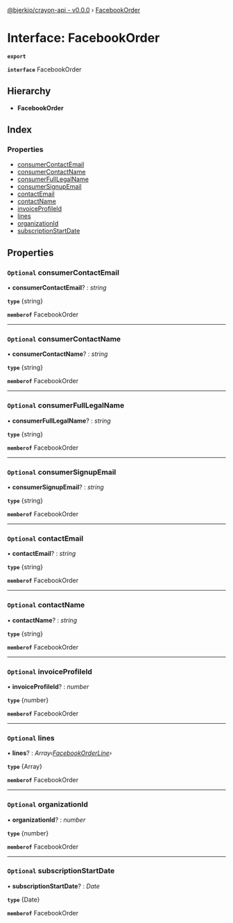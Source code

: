 [@bjerkio/crayon-api - v0.0.0](../README.md) › [FacebookOrder](facebookorder.md)

# Interface: FacebookOrder

**`export`** 

**`interface`** FacebookOrder

## Hierarchy

* **FacebookOrder**

## Index

### Properties

* [consumerContactEmail](facebookorder.md#optional-consumercontactemail)
* [consumerContactName](facebookorder.md#optional-consumercontactname)
* [consumerFullLegalName](facebookorder.md#optional-consumerfulllegalname)
* [consumerSignupEmail](facebookorder.md#optional-consumersignupemail)
* [contactEmail](facebookorder.md#optional-contactemail)
* [contactName](facebookorder.md#optional-contactname)
* [invoiceProfileId](facebookorder.md#optional-invoiceprofileid)
* [lines](facebookorder.md#optional-lines)
* [organizationId](facebookorder.md#optional-organizationid)
* [subscriptionStartDate](facebookorder.md#optional-subscriptionstartdate)

## Properties

### `Optional` consumerContactEmail

• **consumerContactEmail**? : *string*

**`type`** {string}

**`memberof`** FacebookOrder

___

### `Optional` consumerContactName

• **consumerContactName**? : *string*

**`type`** {string}

**`memberof`** FacebookOrder

___

### `Optional` consumerFullLegalName

• **consumerFullLegalName**? : *string*

**`type`** {string}

**`memberof`** FacebookOrder

___

### `Optional` consumerSignupEmail

• **consumerSignupEmail**? : *string*

**`type`** {string}

**`memberof`** FacebookOrder

___

### `Optional` contactEmail

• **contactEmail**? : *string*

**`type`** {string}

**`memberof`** FacebookOrder

___

### `Optional` contactName

• **contactName**? : *string*

**`type`** {string}

**`memberof`** FacebookOrder

___

### `Optional` invoiceProfileId

• **invoiceProfileId**? : *number*

**`type`** {number}

**`memberof`** FacebookOrder

___

### `Optional` lines

• **lines**? : *Array‹[FacebookOrderLine](facebookorderline.md)›*

**`type`** {Array<FacebookOrderLine>}

**`memberof`** FacebookOrder

___

### `Optional` organizationId

• **organizationId**? : *number*

**`type`** {number}

**`memberof`** FacebookOrder

___

### `Optional` subscriptionStartDate

• **subscriptionStartDate**? : *Date*

**`type`** {Date}

**`memberof`** FacebookOrder
